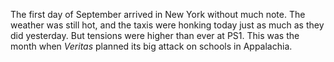 The first day of September arrived in New York without much note. The weather was still hot, and the taxis were honking today just as much as they did yesterday. But tensions were higher than ever at PS1. This was the month when *Veritas* planned its big attack on schools in Appalachia. 

